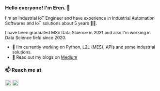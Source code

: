 ### Hello everyone! I'm Eren. 👋 

I'm an Industrial IoT Engineer and have experience in Industrial Automation Softwares and IoT solutions about 5 years 👨‍💻. 

I have been graduated MSc Data Science in 2021 and also I'm working in Data Science field since 2020.


- 🔭 I’m currently working on Python, L2L (MES), APIs and some industrial solutions.
- 💬 Read out my blogs on [Medium](https://ernu.medium.com)

### 📫 Reach me at 
<a href="https://twitter.com/ernumm" target="_blank"><img align="center" src="https://cdn.jsdelivr.net/npm/simple-icons@3.0.1/icons/twitter.svg" alt="dephraiim" height="20" width="20" /></a>
<a href="https://linkedin.com/in/erenuyanik" target="_blank"><img align="center" src="https://cdn.jsdelivr.net/npm/simple-icons@3.0.1/icons/linkedin.svg" alt="dephraiim" height="20" width="20" /></a>
